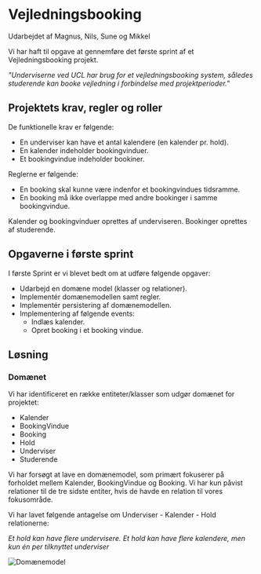 # Vejledningsbooking

Udarbejdet af Magnus, Nils, Sune og Mikkel

Vi har haft til opgave at gennemføre det første sprint af et Vejledningsbooking projekt. 

*"Underviserne ved UCL har brug for et vejledningsbooking system, således studerende kan booke vejledning i forbindelse med projektperioder."*

## Projektets krav, regler og roller

De funktionelle krav er følgende:
- En underviser kan have et antal kalendere (en kalender pr. hold).
- En kalender indeholder bookingvinduer.
- Et bookingvindue indeholder bookiner.

Reglerne er følgende:
- En booking skal kunne være indenfor et bookingvindues tidsramme.
- En booking må ikke overlappe med andre bookinger i samme bookingvindue.

Kalender og bookingvinduer oprettes af underviseren.
Bookinger oprettes af studerende.

## Opgaverne i første sprint

I første Sprint er vi blevet bedt om at udføre følgende opgaver:

* Udarbejd en domæne model (klasser og relationer).
* Implementér domænemodellen samt regler.
* Implementér persistering af domænemodellen.
* Implementering af følgende events:
  * Indlæs kalender.
  * Opret booking i et booking vindue.


## Løsning

### Domænet

Vi har identificeret en række entiteter/klasser som udgør domænet for projektet:

* Kalender
* BookingVindue
* Booking
* Hold
* Underviser
* Studerende

Vi har forsøgt at lave en domænemodel, som primært fokuserer på forholdet mellem Kalender, BookingVindue og Booking. Vi har kun påvist relationer til de tre sidste entiter, hvis de havde en relation til vores fokusområde.

Vi har lavet følgende antagelse om Underviser - Kalender - Hold relationerne:

*Et hold kan have flere undervisere. Et hold kan have flere kalendere, men kun én per tilknyttet underviser*


![Domænemodel](/design/Domænemodel.png)



